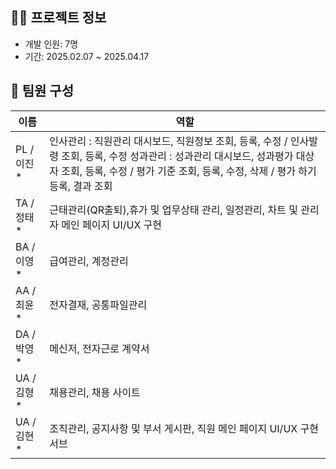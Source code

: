 ## 👨‍💻 프로젝트 정보
- 개발 인원: 7명
- 기간: 2025.02.07 ~ 2025.04.17

## 👥 팀원 구성
| 이름 | 역할 |
|------|------|
| PL / 이진* | 인사관리 : 직원관리 대시보드, 직원정보 조회, 등록, 수정 / 인사발령 조회, 등록, 수정  성과관리 : 성과관리 대시보드, 성과평가 대상자 조회, 등록, 수정 / 평가 기준 조회, 등록, 수정, 삭제 / 평가 하기 등록, 결과 조회  |
| TA / 정태* | 근태관리(QR출퇴),휴가 및 업무상태 관리, 일정관리, 차트 및 관리자 메인 페이지 UI/UX 구현 |
| BA / 이영* | 급여관리, 계정관리 |
| AA / 최윤* | 전자결재, 공통파일관리 |
| DA / 박영* | 메신저, 전자근로 계약서 |
| UA / 김형* | 채용관리, 채용 사이트 |
| UA / 김현* | 조직관리, 공지사항 및 부서 게시판, 직원 메인 페이지 UI/UX 구현 서브|
